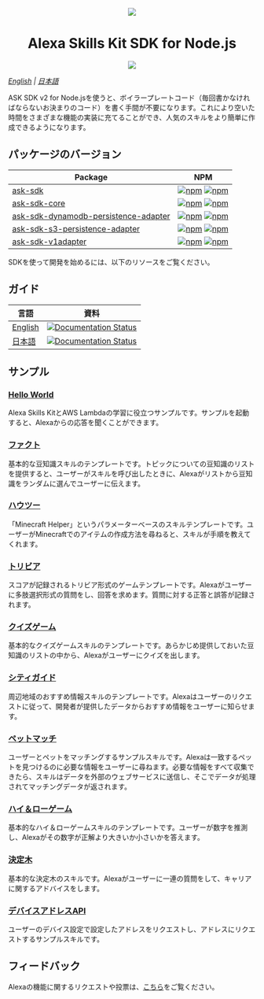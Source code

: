<p align="center">
  <img src="https://m.media-amazon.com/images/G/01/mobile-apps/dex/avs/docs/ux/branding/mark1._TTH_.png">
  <br/>
  <h1 align="center">Alexa Skills Kit SDK for Node.js</h1>
  <p align="center"><a href="https://travis-ci.org/alexa/alexa-skills-kit-sdk-for-nodejs"><img src="https://travis-ci.org/alexa/alexa-skills-kit-sdk-for-nodejs.svg?branch=2.0.x"></a></p>
</p>

*[English](https://github.com/alexa/alexa-skills-kit-sdk-for-nodejs/blob/2.0.x/README.md) | [日本語](https://github.com/alexa/alexa-skills-kit-sdk-for-nodejs/blob/2.0.x/README.ja.md)*

ASK SDK v2 for Node.jsを使うと、ボイラープレートコード（毎回書かなければならないお決まりのコード）を書く手間が不要になります。これにより空いた時間をさまざまな機能の実装に充てることができ、人気のスキルをより簡単に作成できるようになります。

## パッケージのバージョン

| Package       | NPM           |
| ------------- | ------------- |
|[ask-sdk](https://github.com/alexa/alexa-skills-kit-sdk-for-nodejs/tree/2.0.x/ask-sdk)| [![npm](https://img.shields.io/npm/v/ask-sdk.svg)](https://www.npmjs.com/package/ask-sdk) [![npm](https://img.shields.io/npm/dt/ask-sdk.svg)](https://www.npmjs.com/package/ask-sdk)|
|[ask-sdk-core](https://github.com/alexa/alexa-skills-kit-sdk-for-nodejs/tree/2.0.x/ask-sdk-core)| [![npm](https://img.shields.io/npm/v/ask-sdk-core.svg)](https://www.npmjs.com/package/ask-sdk-core) [![npm](https://img.shields.io/npm/dt/ask-sdk-core.svg)](https://www.npmjs.com/package/ask-sdk-core)|
|[ask-sdk-dynamodb-persistence-adapter](https://github.com/alexa/alexa-skills-kit-sdk-for-nodejs/tree/2.0.x/ask-sdk-dynamodb-persistence-adapter)| [![npm](https://img.shields.io/npm/v/ask-sdk-dynamodb-persistence-adapter.svg)](https://www.npmjs.com/package/ask-sdk-dynamodb-persistence-adapter) [![npm](https://img.shields.io/npm/dt/ask-sdk-dynamodb-persistence-adapter.svg)](https://www.npmjs.com/package/ask-sdk-dynamodb-persistence-adapter)|
|[ask-sdk-s3-persistence-adapter](https://github.com/alexa/alexa-skills-kit-sdk-for-nodejs/tree/2.0.x/ask-sdk-s3-persistence-adapter)| [![npm](https://img.shields.io/npm/v/ask-sdk-s3-persistence-adapter.svg)](https://www.npmjs.com/package/ask-sdk-s3-persistence-adapter) [![npm](https://img.shields.io/npm/dt/ask-sdk-s3-persistence-adapter.svg)](https://www.npmjs.com/package/ask-sdk-s3-persistence-adapter)|
|[ask-sdk-v1adapter](https://github.com/alexa/alexa-skills-kit-sdk-for-nodejs/tree/2.0.x/ask-sdk-v1adapter)|[![npm](https://img.shields.io/npm/v/ask-sdk-v1adapter.svg)](https://www.npmjs.com/package/ask-sdk-v1adapter) [![npm](https://img.shields.io/npm/dt/ask-sdk-v1adapter.svg)](https://www.npmjs.com/package/ask-sdk-v1adapter)|

SDKを使って開発を始めるには、以下のリソースをご覧ください。

## ガイド

| 言語 | 資料 |
| -------- | ------------- |
| [English](https://ask-sdk-for-nodejs.readthedocs.io/en/latest/) | [![Documentation Status](https://readthedocs.org/projects/ask-sdk-for-nodejs/badge/?version=latest)](https://ask-sdk-for-nodejs.readthedocs.io/en/latest/?badge=latest) |
| [日本語](https://ask-sdk-for-nodejs.readthedocs.io/ja/latest/) | [![Documentation Status](https://readthedocs.org/projects/ask-sdk-for-nodejs-japanese/badge/?version=latest)](https://ask-sdk-for-nodejs.readthedocs.io/ja/latest/?badge=latest) |

## サンプル

### [Hello World](https://github.com/alexa/skill-sample-nodejs-hello-world)
Alexa Skills KitとAWS Lambdaの学習に役立つサンプルです。サンプルを起動すると、Alexaからの応答を聞くことができます。

### [ファクト](https://github.com/alexa/skill-sample-nodejs-fact)
基本的な豆知識スキルのテンプレートです。トピックについての豆知識のリストを提供すると、ユーザーがスキルを呼び出したときに、Alexaがリストから豆知識をランダムに選んでユーザーに伝えます。

### [ハウツー](https://github.com/alexa/skill-sample-nodejs-howto)
「Minecraft Helper」というパラメーターベースのスキルテンプレートです。ユーザーがMinecraftでのアイテムの作成方法を尋ねると、スキルが手順を教えてくれます。

### [トリビア](https://github.com/alexa/skill-sample-nodejs-trivia)
スコアが記録されるトリビア形式のゲームテンプレートです。Alexaがユーザーに多肢選択形式の質問をし、回答を求めます。質問に対する正答と誤答が記録されます。

### [クイズゲーム](https://github.com/alexa/skill-sample-nodejs-quiz-game)
基本的なクイズゲームスキルのテンプレートです。あらかじめ提供しておいた豆知識のリストの中から、Alexaがユーザーにクイズを出します。

### [シティガイド](https://github.com/alexa/skill-sample-nodejs-city-guide)
周辺地域のおすすめ情報スキルのテンプレートです。Alexaはユーザーのリクエストに従って、開発者が提供したデータからおすすめ情報をユーザーに知らせます。

### [ペットマッチ](https://github.com/alexa/skill-sample-nodejs-petmatch)
ユーザーとペットをマッチングするサンプルスキルです。Alexaは一致するペットを見つけるのに必要な情報をユーザーに尋ねます。必要な情報をすべて収集できたら、スキルはデータを外部のウェブサービスに送信し、そこでデータが処理されてマッチングデータが返されます。

### [ハイ＆ローゲーム](https://github.com/alexa/skill-sample-nodejs-highlowgame)
基本的なハイ＆ローゲームスキルのテンプレートです。ユーザーが数字を推測し、Alexaがその数字が正解より大きいか小さいかを答えます。

### [決定木](https://github.com/alexa/skill-sample-nodejs-decision-tree)
基本的な決定木のスキルです。Alexaがユーザーに一連の質問をして、キャリアに関するアドバイスをします。

### [デバイスアドレスAPI](https://github.com/alexa/skill-sample-node-device-address-api)
ユーザーのデバイス設定で設定したアドレスをリクエストし、アドレスにリクエストするサンプルスキルです。

## フィードバック
Alexaの機能に関するリクエストや投票は、[こちら](https://alexa.uservoice.com/forums/906892-alexa-skills-developer-voice-and-vote)をご覧ください。
